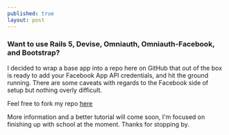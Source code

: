 ```yaml
---
published: true
layout: post
---
```

### Want to use Rails 5, Devise, Omniauth, Omniauth-Facebook, and Bootstrap?
I decided to wrap a base app into a repo here on GitHub that out of the box is ready to add your Facebook App API credentials, and hit the ground running. There are some caveats with regards to the Facebook side of setup but nothing overly difficult.

Feel free to fork my repo [here](https://github.com/joshuaneedham/rails-5-devise-omniauth-facebook-bootstrap)

More information and a better tutorial will come soon, I'm focused on finishing up with school at the moment. Thanks for stopping by.
